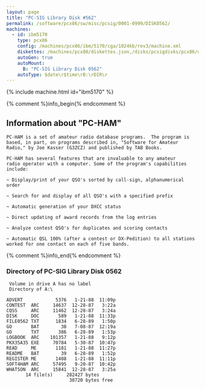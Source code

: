 ```yaml
---
layout: page
title: "PC-SIG Library Disk #562"
permalink: /software/pcx86/sw/misc/pcsig/0001-0999/DISK0562/
machines:
  - id: ibm5170
    type: pcx86
    config: /machines/pcx86/ibm/5170/cga/1024kb/rev3/machine.xml
    diskettes: /machines/pcx86/diskettes.json,/disks/pcsigdisks/pcx86/diskettes.json
    autoGen: true
    autoMount:
      B: "PC-SIG Library Disk 0562"
    autoType: $date\r$time\rB:\rDIR\r
---
```


{% include machine.html id="ibm5170" %}

{% comment %}info_begin{% endcomment %}

## Information about "PC-HAM"

    PC-HAM is a set of amateur radio database programs.  The program is
    based, in part, on programs described in, "Software for Amateur
    Radio," by Joe Kasser (G3ZCZ) and published by TAB Books.
    
    PC-HAM has several features that are invaluable to any amateur
    radio operator with a computer. Some of the program's capabilities
    include:
    
    ~ Display/print of your QSO's sorted by call-sign, alphanumerical order
    
    ~ Search for and display of all QSO's with a specified prefix
    
    ~ Automatic generation of your DXCC status
    
    ~ Direct updating of award records from the log entries
    
    ~ Analyze contest QSO's for duplicates and scoring contacts
    
    ~ Automatic QSL 100% (after a contest or DX-Pedition) to all stations
    worked for one contact on each of five bands.
{% comment %}info_end{% endcomment %}


### Directory of PC-SIG Library Disk 0562

     Volume in drive A has no label
     Directory of A:\

    ADVERT            5376   1-21-88  11:09p
    CONTEST  ARC     14637  12-28-87   3:22a
    CQSS     ARC     11462  12-28-87   3:24a
    DISK     DOC       589   1-21-88  11:33p
    FILE0562 TXT      1834   6-28-89   1:50p
    GO       BAT        38   7-08-87  12:19a
    GO       TXT       386   6-28-89   1:53p
    LOGBOOK  ARC    101357   1-21-88   9:12p
    PKX35A35 EXE     70784   5-30-87  10:47p
    READ     ME       1181   1-21-88  11:27p
    README   BAT        39   6-28-89   1:52p
    REGISTER ME       1408   1-21-88  11:11p
    SOFT4HAM ARC     57495   9-20-87  10:42p
    WHATSON  ARC     15841  12-28-87   3:25a
           14 file(s)     282427 bytes
                           30720 bytes free
